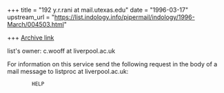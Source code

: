 +++
title = "192 y.r.rani at mail.utexas.edu"
date = "1996-03-17"
upstream_url = "https://list.indology.info/pipermail/indology/1996-March/004503.html"

+++
[Archive link](https://list.indology.info/pipermail/indology/1996-March/004503.html)

 list's owner:
		c.wooff at liverpool.ac.uk

For information on this service  send the following
request in the body of a mail message to listproc at liverpool.ac.uk:

			HELP









